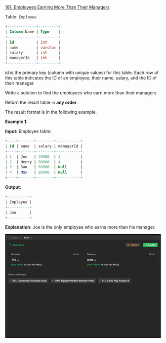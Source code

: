 [181. Employees Earning More Than Their Managers](https://leetcode.com/problems/employees-earning-more-than-their-managers/)

Table: `Employee`

```sql
+-------------+---------+
| Column Name | Type    |
+-------------+---------+
| id          | int     |
| name        | varchar |
| salary      | int     |
| managerId   | int     |
+-------------+---------+
```

id is the primary key (column with unique values) for this table.
Each row of this table indicates the ID of an employee, their name, salary, and the ID of their manager.

Write a solution to find the employees who earn more than their managers.

Return the result table in **any order**.

The result format is in the following example.

**Example 1:**

**Input:**
Employee table:

```sql
+----+-------+--------+-----------+
| id | name  | salary | managerId |
+----+-------+--------+-----------+
| 1  | Joe   | 70000  | 3         |
| 2  | Henry | 80000  | 4         |
| 3  | Sam   | 60000  | Null      |
| 4  | Max   | 90000  | Null      |
+----+-------+--------+-----------+
```

**Output:**

```sql
+----------+
| Employee |
+----------+
| Joe      |
+----------+
```

**Explanation:** Joe is the only employee who earns more than his manager.

![](./ss.png)
